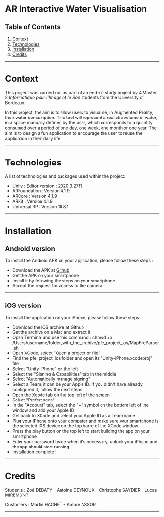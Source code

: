 # AR Interactive Water Visualisation

## Table of Contents
1. [Context](#context)
2. [Technologies](#technologies)
3. [Installation](#installation)
4. [Credits](#credits)

***

# Context

This project was carried out as part of an end-of-study project by 4 Master 2 *Informatique pour l'Image et le Son* students from the University of Bordeaux.

In this project, the aim is to allow users to visualise, in Augmented Reality, their water consumption. This tool will represent a realistic volume of water, in a space manually defined by the user, which corresponds to a quantity consumed over a period of one day, one week, one month or one year. The aim is to design a fun application to encourage the user to reuse the application in their daily life.

***

# Technologies

A list of technologies and packages used within the project:
* [Unity](https://unity.com/) : Editor version : 2020.3.27f1
* ARFoundation : Version 4.1.9
* ARCore : Version 4.1.9
* ARKit : Version 4.1.9
* Universal RP : Version 10.8.1

***

# Installation

## Android version

To install the Android APK on your application, please follow these steps :
* Download the APK at [Github](https://github.com/cgaydier/ar-interactive-water-visualisation/releases/tag/production_ready)
* Get the APK on your smartphone
* Install it by following the steps on your smartphone
* Accept the request for access to the camera

***

## iOS version

To install the application on your iPhone, please follow these steps :
* Download the iOS archive at [Github](https://github.com/cgaydier/ar-interactive-water-visualisation/releases/tag/production_ready)
* Get the archive on a Mac and extract it
* Open Terminal and use this command : chmod +x /Users/username/folder_with_the_archive/pfe_project_ios/MapFileParser.sh
* Open XCode, select "Open a project or file"
* Find the pfe_project_ios folder and open its "Unity-iPhone.xcodeproj" file
* Select "Unity-iPhone" on the left
* Select the "Signing & Capabilities" tab in the middle
* Select "Automatically manage signing"
* Select a Team, it can be your Apple ID. If you didn't have already configured it, follow the next steps
* Open the Xcode tab on the top left of the screen
* Select "Preferences"
* In the "Account" tab, select the "+" symbol on the bottom left of the window and add your Apple ID
* Get back to XCode and select your Apple ID as a Team name
* Plug your iPhone onto your computer and make sure your smartphone is the selected iOS device on the top barre of the XCode window
* Press the play button on the top left to start building the app on your smartphone
* Enter your password twice when it's necessary, unlock your iPhone and the app should start running
* Installation complete !
***

# Credits

Students : Zoé DEBATY - Antoine DEYNOUX - Christophe GAYDIER - Lucas MIREMONT

Customers : Martin HACHET - Ambre ASSOR

***
